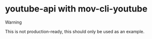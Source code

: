 # youtube-api with mov-cli-youtube

> [!WARNING]
> This is not production-ready, this should only be used as an example.
